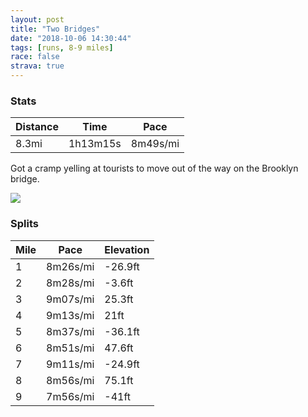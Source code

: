 ```yaml
---
layout: post
title: "Two Bridges"
date: "2018-10-06 14:30:44"
tags: [runs, 8-9 miles]
race: false
strava: true
---
```


### Stats

| Distance | Time | Pace |
|----------|------|------|
|8.3mi|1h13m15s|8m49s/mi|

Got a cramp yelling at tourists to move out of the way on the Brooklyn bridge.

<img src='https://maps.googleapis.com/maps/api/staticmap?maptype=roadmap&path=enc:ovrwF|hqbM`FoS~BJxCqEvMga@aQiL|IwJl\p@r`@~FfRjFdA|EnI|C}Rj{@rSihArT{_A`B^]bGrQ`CrBbF~KkCtCvBtUuZhMn@{@mOzYoDrE~z@oBxyA_LnDcAbZyVPgo@p|@&key=AIzaSyC1MId7bFpkLXNAaYhBSTb8jLyiSqzbDtM&size=800x800&markers=color:yellow|label:S|40.73336,-73.98559&markers=color:green|label:F|40.70762999999999,-73.99873'>

### Splits

| Mile | Pace | Elevation |
|------|------|-----------|
|1|8m26s/mi|-26.9ft|
|2|8m28s/mi|-3.6ft|
|3|9m07s/mi|25.3ft|
|4|9m13s/mi|21ft|
|5|8m37s/mi|-36.1ft|
|6|8m51s/mi|47.6ft|
|7|9m11s/mi|-24.9ft|
|8|8m56s/mi|75.1ft|
|9|7m56s/mi|-41ft|
